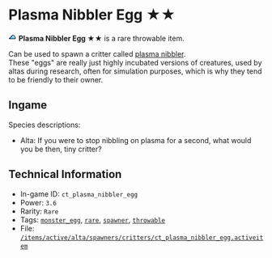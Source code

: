 # Plasma Nibbler Egg ★★

<img src="https://raw.githubusercontent.com/Ceterai/Enternia/main/items/active/alta/spawners/critters/ct_plasma_nibbler_egg.png" alt="Plasma Nibbler Egg ★★ icon" loading="lazy" height=16px width="auto" /> **Plasma Nibbler Egg ★★** is a rare throwable item.

Can be used to spawn a critter called [plasma nibbler](https://ceterai.github.io/MyEnternia/Wiki/plasmanibbler).  
These "eggs" are really just highly incubated versions of creatures, used by altas during research, often for simulation purposes, which is why they tend to be friendly to their owner.

## Ingame

Species descriptions:

- Alta: If you were to stop nibbling on plasma for a second, what would you be then, tiny critter?

## Technical Information

- In-game ID: `ct_plasma_nibbler_egg`
- Power: `3.6`
- Rarity: `Rare`
- Tags: [`monster_egg`](https://ceterai.github.io/MyEnternia/Wiki/Tags/MonsterEgg), [`rare`](https://ceterai.github.io/MyEnternia/Wiki/Tags/Rare), [`spawner`](https://ceterai.github.io/MyEnternia/Wiki/Tags/Spawner), [`throwable`](https://ceterai.github.io/MyEnternia/Wiki/Tags/Throwable)
- File: [`/items/active/alta/spawners/critters/ct_plasma_nibbler_egg.activeitem`](https://github.com/Ceterai/Enternia/blob/main/items/active/alta/spawners/critters/ct_plasma_nibbler_egg.activeitem)
